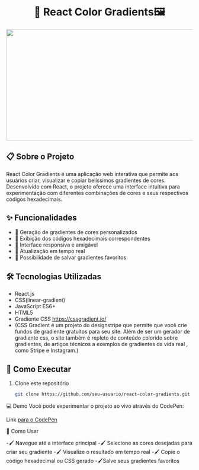 
<div align="center">
<h1>🎨 React Color Gradients🖼️</h1>
   <img src="https://i.pinimg.com/736x/d8/cf/90/d8cf90fc4aef6141ee60620b46ab001d.jpg"  width="800" height="300"/>
</div> 

## 📋 Sobre o Projeto
React Color Gradients é uma aplicação web interativa que permite aos usuários criar, visualizar e copiar belíssimos gradientes de cores. Desenvolvido com React, o projeto oferece uma interface intuitiva para experimentação com diferentes combinações de cores e seus respectivos códigos hexadecimais.

## ✨ Funcionalidades
- 🎯 Geração de gradientes de cores personalizados
- 📝 Exibição dos códigos hexadecimais correspondentes
- 📱 Interface responsiva e amigável
- 🔄 Atualização em tempo real
- 💾 Possibilidade de salvar gradientes favoritos

## 🛠️ Tecnologias Utilizadas
- React.js
- CSS(linear-gradient)
- JavaScript ES6+
- HTML5
- Gradiente CSS https://cssgradient.io/
- (CSS Gradient é um projeto do designstripe que permite que você crie fundos de gradiente gratuitos para seu site. Além de ser um gerador de gradiente css, o site também é repleto de conteúdo colorido sobre gradientes, de artigos técnicos a exemplos de gradientes da vida real , como Stripe e Instagram.)

## 🚀 Como Executar
1. Clone este repositório
   ```bash
   git clone https://github.com/seu-usuario/react-color-gradients.git
   
💻 Demo
Você pode experimentar o projeto ao vivo através do CodePen:

Link [para o CodePen](https://codepen.io/alunoteste/pen/ZYEXoKZ)

🎯 Como Usar

-🖌️ Navegue até a interface principal
-🖌️ Selecione as cores desejadas para criar seu gradiente
-🖌️ Visualize o resultado em tempo real
-🖌️ Copie o código hexadecimal ou CSS gerado
-🖌️Salve seus gradientes favoritos

